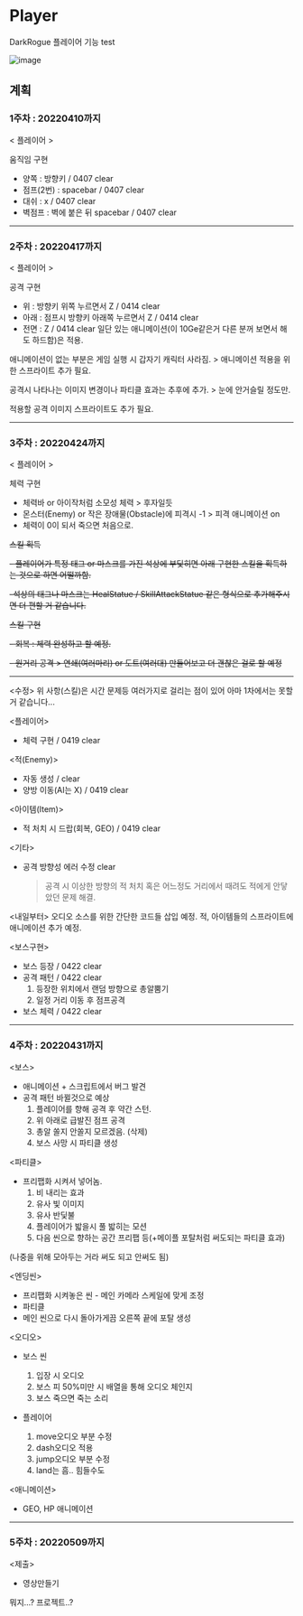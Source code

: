 # Player
 DarkRogue 플레이어 기능 test
 
 ![image](https://user-images.githubusercontent.com/86696817/162695043-e53398f9-e1fd-43ee-8c86-bfae3df7add6.png)


## 계획 

### 1주차 : 20220410까지

< 플레이어 >

움직임 구현
- 양쪽 : 방향키 / 0407 clear
- 점프(2번) : spacebar / 0407 clear
- 대쉬 : x / 0407 clear
- 벽점프 : 벽에 붙은 뒤 spacebar / 0407 clear

-----------------------------------------------------------------------------------------------------
### 2주차 : 20220417까지

< 플레이어 >

공격 구현
 - 위 : 방향키 위쪽 누르면서 Z / 0414 clear
 - 아래 : 점프시 방향키 아래쪽 누르면서 Z / 0414 clear
 - 전면 : Z / 0414 clear
일단 있는 애니메이션(이 10Ge같은거 다른 분꺼 보면서 해도 하드함)은 적용.

애니메이션이 없는 부분은 게임 실행 시 갑자기 캐릭터 사라짐. > 애니메이션 적용을 위한 스프라이트 추가 필요.

공격시 나타나는 이미지 변경이나 파티클 효과는 추후에 추가. > 눈에 안거슬릴 정도만.

적용할 공격 이미지 스프라이트도 추가 필요.

-----------------------------------------------------------------------------------------------------
### 3주차 : 20220424까지

< 플레이어 >

체력 구현 
 - 체력바 or 아이작처럼 소모성 체력 > 후자일듯
 - 몬스터(Enemy) or 작은 장애물(Obstacle)에 피격시 -1 > 피격 애니메이션 on
 - 체력이 0이 되서 죽으면 처음으로.

~~스킬 획득~~

 ~~- 플레이어가 특정 태그 or 마스크를 가진 석상에 부딫히면 아래 구현한 스킬을 획득하는 것으로 하면 어떨까함.~~
 
 ~~-석상의 태그나 마스크는 HealStatue / SkillAttackStatue 같은 형식으로 추가해주시면 더 편할 거 같습니다.~~

~~스킬 구현~~

~~- 회복 : 체력 완성하고 할 예정.~~

~~- 원거리 공격 > 연쇄(여러마리) or 도트(여러대) 만들어보고 더 괜찮은 걸로 할 예정~~
 
-----------------------------------------------------------------------------------------------------
<수정> 위 사항(스킬)은 시간 문제등 여러가지로 걸리는 점이 있어 아마 1차에서는 못할 거 같습니다...

<플레이어>
- 체력 구현 / 0419 clear

<적(Enemy)>
- 자동 생성 / clear
- 양방 이동(AI는 X) / 0419 clear

<아이템(Item)>
- 적 처치 시 드랍(회복, GEO) / 0419 clear

<기타>
- 공격 방향성 에러 수정 clear
   > 공격 시 이상한 방향의 적 처치 혹은 어느정도 거리에서 때려도 적에게 안닿았던 문제 해결.

<내일부터>
오디오 소스를 위한 간단한 코드들 삽입 예정.
적, 아이템들의 스프라이트에 애니메이션 추가 예정.

<보스구현>
- 보스 등장 / 0422 clear
- 공격 패턴 / 0422 clear
  1. 등장한 위치에서 랜덤 방향으로 총알뿜기
  2. 일정 거리 이동 후 점프공격
- 보스 체력 / 0422 clear

-----------------------------------------------------------------------------------------------------
### 4주차 : 20220431까지

<보스>
- 애니메이션 + 스크립트에서 버그 발견
- 공격 패턴 바뀔것으로 예상
  1. 플레이어를 향해 공격 후 약간 스턴.
  2. 위 아래로 급발진 점프 공격
  3. 총알 쏠지 안쏠지 모르겠음. (삭제)
  4. 보스 사망 시 파티클 생성

<파티클>
- 프리팹화 시켜서 넣어놈.
  1. 비 내리는 효과
  2. 유사 빛 이미지
  3. 유사 반딫불
  4. 플레이어가 밟을시 풀 밟히는 모션
  5. 다음 씬으로 향하는 공간 프리팹 등(+메이플 포탈처럼 써도되는 파티클 효과) 

(나중을 위해 모아두는 거라 써도 되고 안써도 됨)

<엔딩씬>
- 프리팹화 시켜놓은 씬 - 메인 카메라 스케일에 맞게 조정
- 파티클
- 메인 씬으로 다시 돌아가게끔 오른쪽 끝에 포탈 생성

<오디오>
- 보스 씬
  1. 입장 시 오디오
  2. 보스 피 50%미만 시 배열을 통해 오디오 체인지
  3. 보스 죽으면 죽는 소리

- 플레이어
  1. move오디오 부분 수정
  2. dash오디오 적용
  3. jump오디오 부분 수정
  4. land는 흠.. 힘들수도

<애니메이션>
- GEO, HP 애니메이션 

-----------------------------------------------------------------------------------------------------
### 5주차 : 20220509까지
<제출>
- 영상만들기

뭐지...? 프로젝트..?
